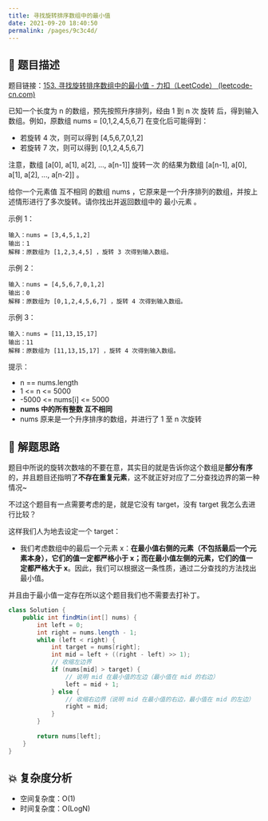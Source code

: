 ```yaml
---
title: 寻找旋转排序数组中的最小值
date: 2021-09-20 18:40:50
permalink: /pages/9c3c4d/
---
```


## 📃 题目描述

题目链接：[153. 寻找旋转排序数组中的最小值 - 力扣（LeetCode） (leetcode-cn.com)](https://leetcode-cn.com/problems/find-minimum-in-rotated-sorted-array/)

已知一个长度为 n 的数组，预先按照升序排列，经由 1 到 n 次 旋转 后，得到输入数组。例如，原数组 nums = [0,1,2,4,5,6,7] 在变化后可能得到：

- 若旋转 4 次，则可以得到 [4,5,6,7,0,1,2]
- 若旋转 7 次，则可以得到 [0,1,2,4,5,6,7]

注意，数组 [a[0], a[1], a[2], ..., a[n-1]] 旋转一次 的结果为数组 [a[n-1], a[0], a[1], a[2], ..., a[n-2]] 。

给你一个元素值 互不相同 的数组 nums ，它原来是一个升序排列的数组，并按上述情形进行了多次旋转。请你找出并返回数组中的 最小元素 。 

示例 1：

```
输入：nums = [3,4,5,1,2]
输出：1
解释：原数组为 [1,2,3,4,5] ，旋转 3 次得到输入数组。
```

示例 2：

```
输入：nums = [4,5,6,7,0,1,2]
输出：0
解释：原数组为 [0,1,2,4,5,6,7] ，旋转 4 次得到输入数组。
```

示例 3：

```
输入：nums = [11,13,15,17]
输出：11
解释：原数组为 [11,13,15,17] ，旋转 4 次得到输入数组。
```


提示：

- n == nums.length
- 1 <= n <= 5000
- -5000 <= nums[i] <= 5000
- **nums 中的所有整数 互不相同**
- nums 原来是一个升序排序的数组，并进行了 1 至 n 次旋转

## 🔔 解题思路

题目中所说的旋转次数啥的不要在意，其实目的就是告诉你这个数组是**部分有序**的，并且题目还指明了**不存在重复元素**，这不就正好对应了二分查找边界的第一种情况~

不过这个题目有一点需要考虑的是，就是它没有 target，没有 target 我怎么去进行比较？

这样我们人为地去设定一个 target：

- 我们考虑数组中的最后一个元素 x：**在最小值右侧的元素（不包括最后一个元素本身），它们的值一定都严格小于 x；而在最小值左侧的元素，它们的值一定都严格大于 x**。因此，我们可以根据这一条性质，通过二分查找的方法找出最小值。

并且由于最小值一定存在所以这个题目我们也不需要去打补丁。


```java
class Solution {
    public int findMin(int[] nums) {
        int left = 0;
        int right = nums.length - 1;
        while (left < right) {
            int target = nums[right];
            int mid = left + ((right - left) >> 1);
            // 收缩左边界
            if (nums[mid] > target) {
                // 说明 mid 在最小值的左边（最小值在 mid 的右边）
                left = mid + 1;
            } else {
                // 收缩右边界（说明 mid 在最小值的右边，最小值在 mid 的左边）
                right = mid;
            }
        }
        
        return nums[left];
    }
}
```

## 💥 复杂度分析

- 空间复杂度：O(1)
- 时间复杂度：O(LogN)

